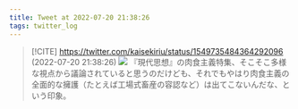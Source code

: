 ```yaml
---
title: Tweet at 2022-07-20 21:38:26
tags: twitter_log
---
```


> [!CITE] https://twitter.com/kaisekiriu/status/1549735484364292096 (2022-07-20 21:38:26)
> ![](https://twitter.com/kaisekiriu/status/1549735484364292096)
> 『現代思想』の肉食主義特集、そこそこ多様な視点から議論されていると思うのだけども、それでもやはり肉食主義の全面的な擁護（たとえば工場式畜産の容認など）は出てこないんだな、という印象。
